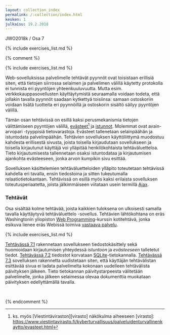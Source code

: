 ```yaml
---
layout: collection_index
permalink: /:collection/index.html
kesken: 1
julkaisu: 19.2.2018
---
```


JWO2018k / Osa 7


{% include exercises_list.md %}


{% comment %}

{% include exercises_list.md %}


Web-sovelluksissa palvelimelle tehtävät pyynnöt ovat toisistaan erillisiä siten, että tietojen siirrossa selaimen ja palvelimen välillä käytetty protokolla ei tunnista eri pyyntöjen yhteenkuuluvuutta. Mutta esim. verkkokauppasovellusten käyttäytymistä seuraamalla voidaan todeta, että jollakin tavalla pyynnöt saadaan kytkettyä toisiinsa: samaan ostoskoriin voidaan lisätä tuotteita eri pyynnöillä ja ostoskorin sisältö säilyy pyyntöjen välillä.

Tämän osan tehtävissä on esillä kaksi perusmekanismia tietojen välittämiseen pyyntöjen välillä, [evästeet][cookies][^1] ja [istunnot][sessions]. Molemmat ovat avain-arvopari -tyyppisiä tietovarastoja. Evästeet tallenetaan selainpäähän ja istuntodata palvelinpäähän. Tehtävien sovelluksen käyttöliittymä muodostuu kahdesta erillisestä sivusta, joista toisella kirjaudutaan sovellukseen ja toisella kirjautunut käyttäjä voi ylläpitää henkilökohtaista tehtäväluetteloa. Tieto kirjautumisesta tallennetaan osaksi istuntodataa ja kirjautumisen ajankohta evästeeseen, jonka arvon kumpikin sivu esittää.

[cookies]: https://www.w3schools.com/php/php_cookies.asp
[sessions]: https://www.w3schools.com/php/php_sessions.asp

[^1]: ks. myös [Viestintäviraston][virasto] näkökulma aiheeseen
[virasto]: https://www.viestintavirasto.fi/kyberturvallisuus/palveluidenturvallinenkaytto/evasteet.html

Sovelluksen käsittelemien tehtäväluetteloiden ylläpito toteutetaan tehtävissä kahdella eri tavalla, ensin tiedostoina ja sitten tukeutumalla relaatiotietokantaan. Tehtävissä on esillä myös kaksi erilaista sovelluksen toteutusperiaatetta, joista jälkimmäiseen viitataan usein termillä [Ajax][ajax].

[ajax]: https://fi.wikipedia.org/wiki/Ajax_(ohjelmointi)

### Tehtävät

Osa sisältää kolme tehtävää, joista kaikkien tuloksena on ulkoisesti samalla tavalla käyttäytyvä tehtäväluettelo -sovellus. Tehtävien lähtökohtana on eräs Washingtonin yliopiston [Web Programming][cse154]-kurssin kotitehtävä, jonka esikuva lienee eräs Webissä toimiva [vastaava palvelu](https://www.rememberthemilk.com).

[cse154]:https://courses.cs.washington.edu/courses/cse154/

{% include exercises_list.md %}

[Tehtävässä 7.1](tehtava71) rakennetaan sovellukseen tiedostokäsittely sekä huomioidaan kirjautumisen yhteydessä *istuntoon* ja *evästeeseen* talletetut tiedot. [Tehtävässä 7.2](tehtava72) tiedostot korvataan [SQLite](https://www.sqlite.org)-tietokannalla. [Tehtävässä 7.3](tehtava73) sovelluksen rakennetta uudistetaan siten, että käyttäjän tehtävälistan esittävää sivua ei ladata  palvelimelta kokonaan uudelleen tehtävälista päivityksen jälkeen. Tieto tietokannan päivitystarpeesta välitetään palvelimelle, jonka jälkeen selaimessa olevaa dokumenttia muokataan päivityksen edellyttämällä tavalla.

 <br/>

 {% endcomment %}
